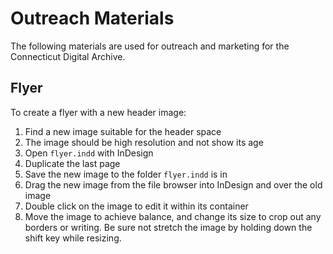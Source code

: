 # Outreach Materials
The following materials are used for outreach and marketing for the Connecticut Digital Archive.

## Flyer ##
To create a flyer with a new header image:

 1. Find a new image suitable for the header space
 2. The image should be high resolution and not show its age
 3. Open `flyer.indd` with InDesign
 4.  Duplicate the last page
 5. Save the new image to the folder `flyer.indd` is in
 6. Drag the new image from the file browser into InDesign and over the old image
 7. Double click on the image to edit it within its container
 8. Move the image to achieve balance, and change its size to crop out any borders or writing. Be sure not stretch the image by holding down the shift key while resizing. 
